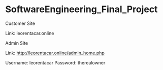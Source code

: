 # SoftwareEngineering_Final_Project

Customer Site

Link: leorentacar.online

Admin Site

Link: http://leorentacar.online/admin_home.php

Username: leorentacar
Password: therealowner

